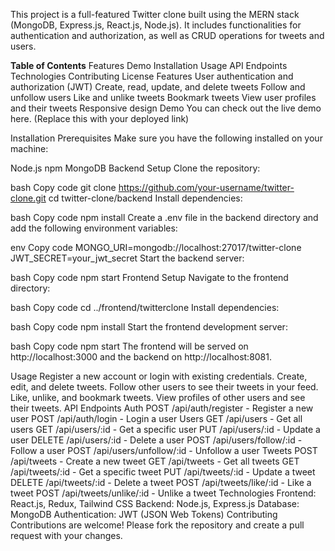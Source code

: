 This project is a full-featured Twitter clone built using the MERN stack (MongoDB, Express.js, React.js, Node.js). It includes functionalities for authentication and authorization, as well as CRUD operations for tweets and users.

**Table of Contents**
Features
Demo
Installation
Usage
API Endpoints
Technologies
Contributing
License
Features
User authentication and authorization (JWT)
Create, read, update, and delete tweets
Follow and unfollow users
Like and unlike tweets
Bookmark tweets
View user profiles and their tweets
Responsive design
Demo
You can check out the live demo here. (Replace this with your deployed link)

Installation
Prerequisites
Make sure you have the following installed on your machine:

Node.js
npm
MongoDB
Backend Setup
Clone the repository:

bash
Copy code
git clone https://github.com/your-username/twitter-clone.git
cd twitter-clone/backend
Install dependencies:

bash
Copy code
npm install
Create a .env file in the backend directory and add the following environment variables:

env
Copy code
MONGO_URI=mongodb://localhost:27017/twitter-clone
JWT_SECRET=your_jwt_secret
Start the backend server:

bash
Copy code
npm start
Frontend Setup
Navigate to the frontend directory:

bash
Copy code
cd ../frontend/twitterclone
Install dependencies:

bash
Copy code
npm install
Start the frontend development server:

bash
Copy code
npm start
The frontend will be served on http://localhost:3000 and the backend on http://localhost:8081.

Usage
Register a new account or login with existing credentials.
Create, edit, and delete tweets.
Follow other users to see their tweets in your feed.
Like, unlike, and bookmark tweets.
View profiles of other users and see their tweets.
API Endpoints
Auth
POST /api/auth/register - Register a new user
POST /api/auth/login - Login a user
Users
GET /api/users - Get all users
GET /api/users/:id - Get a specific user
PUT /api/users/:id - Update a user
DELETE /api/users/:id - Delete a user
POST /api/users/follow/:id - Follow a user
POST /api/users/unfollow/:id - Unfollow a user
Tweets
POST /api/tweets - Create a new tweet
GET /api/tweets - Get all tweets
GET /api/tweets/:id - Get a specific tweet
PUT /api/tweets/:id - Update a tweet
DELETE /api/tweets/:id - Delete a tweet
POST /api/tweets/like/:id - Like a tweet
POST /api/tweets/unlike/:id - Unlike a tweet
Technologies
Frontend: React.js, Redux, Tailwind CSS
Backend: Node.js, Express.js
Database: MongoDB
Authentication: JWT (JSON Web Tokens)
Contributing
Contributions are welcome! Please fork the repository and create a pull request with your changes.
